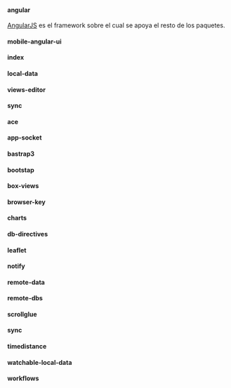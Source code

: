 #### angular

[AngularJS](http://angularjs.org/) es el framework sobre el cual se apoya el resto de los paquetes.

#### mobile-angular-ui

#### index

#### local-data

#### views-editor

#### sync

#### ace

#### app-socket

#### bastrap3

#### bootstap

#### box-views

#### browser-key

#### charts

#### db-directives

#### leaflet

#### notify

#### remote-data

#### remote-dbs

#### scrollglue

#### sync

#### timedistance

#### watchable-local-data

#### workflows